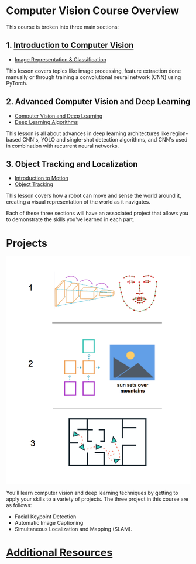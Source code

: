 # Computer Vision Course Overview
This course is broken into three main sections:

## 1. [Introduction to Computer Vision](Notes/Intro_to_Computer_Vision.md)</br>

 * [Image Representation & Classification](Notes/Image_Representation_And_Classification.md)</br>

 This lesson covers topics like image processing, feature extraction done manually or through training a convolutional neural network (CNN) using PyTorch.

## 2. Advanced Computer Vision and Deep Learning </br>

 * [Computer Vision and Deep Learning](Notes/Advanced_Computer_Vision_and_Deep_Learning.md)</br>
 * [Deep Learning Algorithms](Notes/Advanced_Computer_Vision_And_Deep_Learning_Algorithms.md)

This lesson is all about advances in deep learning architectures like region-based CNN's, YOLO and single-shot detection algorithms, and CNN's used in combination with recurrent neural networks.

## 3. Object Tracking and Localization </br>
  * [Introduction to Motion](Notes/Introduction_to_Motion.md)
  * [Object Tracking](Notes/Object_Tracking.md)

This lesson covers how a robot can move and sense the world around it, creating a visual representation of the world as it navigates.

Each of these three sections will have an associated project that allows you to demonstrate the skills you've learned in each part.

# Projects

<img src="Visual Representations/Computer_Vision_Projects.png" align="center"/></p>

You’ll learn computer vision and deep learning techniques by getting to apply your skills to a variety of projects.
The three project in this course are as follows:

* Facial Keypoint Detection
* Automatic Image Captioning
* Simultaneous Localization and Mapping (SLAM).

# [Additional Resources](/Additional_Resources.md)
